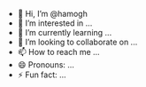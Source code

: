 - 👋 Hi, I’m @hamogh
- 👀 I’m interested in ...
- 🌱 I’m currently learning ...
- 💞️ I’m looking to collaborate on ...
- 📫 How to reach me ...
- 😄 Pronouns: ...
- ⚡ Fun fact: ...

<!---
hamogh/hamogh is a ✨ special ✨ repository because its `README.md` (this file) appears on your GitHub profile.
You can click the Preview link to take a look at your changes.
--->
